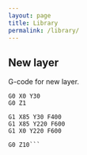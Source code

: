 ```yaml
---
layout: page
title: Library
permalink: /library/
---
```


## New layer

G-code for new layer.

```G0 Z10
G0 X0 Y30
G0 Z1

G1 X85 Y30 F400
G1 X85 Y220 F600
G1 X0 Y220 F600

G0 Z10```
